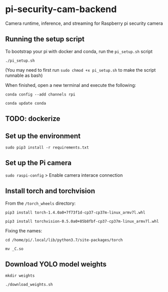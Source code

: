 # pi-security-cam-backend
Camera runtime, inference, and streaming for Raspberry pi security camera


## Running the setup script
To bootstrap your pi with docker and conda, run the `pi_setup.sh` script

`./pi_setup.sh`

(You may need to first run `sudo chmod +x pi_setup.sh` to make the script runnable as bash)

When finished, open a new terminal and execute the following:

`conda config --add channels rpi`

`conda update conda`

## TODO: dockerize

## Set up the environment
`sudo pip3 install -r requirements.txt`

## Set up the Pi camera
`sudo raspi-config` > Enable camera interace connection

## Install torch and torchvision

From the `/torch_wheels` directory:

`pip3 install torch-1.4.0a0+7f73f1d-cp37-cp37m-linux_armv7l.whl`


`pip3 install torchvision-0.5.0a0+85b8fbf-cp37-cp37m-linux_armv7l.whl `

Fixing the names:

`cd /home/pi/.local/lib/python3.7/site-packages/torch`

`mv _C.so`

## Download YOLO model weights
`mkdir weights`

`./download_weights.sh`
